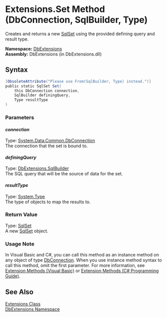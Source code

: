 Extensions.Set Method (DbConnection, SqlBuilder, Type)
======================================================
Creates and returns a new [SqlSet][1] using the provided defining query and result type.

**Namespace:** [DbExtensions][2]  
**Assembly:** DbExtensions (in DbExtensions.dll)

Syntax
------

```csharp
[ObsoleteAttribute("Please use From(SqlBuilder, Type) instead.")]
public static SqlSet Set(
	this DbConnection connection,
	SqlBuilder definingQuery,
	Type resultType
)
```

### Parameters

#### *connection*
Type: [System.Data.Common.DbConnection][3]  
The connection that the set is bound to.

#### *definingQuery*
Type: [DbExtensions.SqlBuilder][4]  
The SQL query that will be the source of data for the set.

#### *resultType*
Type: [System.Type][5]  
The type of objects to map the results to.

### Return Value
Type: [SqlSet][1]  
A new [SqlSet][1] object.
### Usage Note
In Visual Basic and C#, you can call this method as an instance method on any object of type [DbConnection][3]. When you use instance method syntax to call this method, omit the first parameter. For more information, see [Extension Methods (Visual Basic)][6] or [Extension Methods (C# Programming Guide)][7].

See Also
--------
[Extensions Class][8]  
[DbExtensions Namespace][2]  

[1]: ../SqlSet/README.md
[2]: ../README.md
[3]: http://msdn.microsoft.com/en-us/library/c790zwhc
[4]: ../SqlBuilder/README.md
[5]: http://msdn.microsoft.com/en-us/library/42892f65
[6]: http://msdn.microsoft.com/en-us/library/bb384936.aspx
[7]: http://msdn.microsoft.com/en-us/library/bb383977.aspx
[8]: README.md